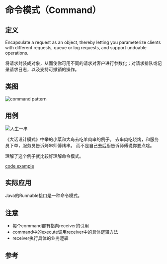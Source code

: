 
# 命令模式（Command）

## 定义

Encapsulate a request as an object, 
thereby letting you parameterize clients with different requests, 
queue or log requests, and support undoable operations.

将请求封装成对象，从而使你可用不同的请求对客户进行参数化；对请求排队或记录请求日志，以及支持可撤销的操作。

## 类图

![command pattern](https://gitee.com/gdhu/testtingop/raw/master/2019-12-06_020.jpg)

## 用例

![人生一串](https://gitee.com/gdhu/testtingop/raw/master/2019-12-07_021.jpg)

《大话设计模式》中举的小菜和大鸟去吃羊肉串的例子。
去串肉吃烧烤，和服务员下单，服务员告诉烤串师傅烤串。
而不是自己去后厨告诉师傅说你要点啥。

理解了这个例子就比较好理解命令模式。

[code example](./code/u023)

## 实际应用

Java的Runnable接口是一种命令模式。

## 注意

- 每个command都有指向receiver的引用
- command中的execute调用receiver中的具体逻辑方法
- receiver执行具体的业务逻辑

## 参考